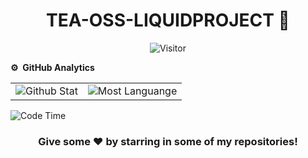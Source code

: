 <p><h1 align="center">TEA-OSS-LIQUIDPROJECT 👋</h1></p>
<p align="center"><img src="https://komarev.com/ghpvc/?username=siwildanwildan&label=Profile%20Visits&color=blue&style=plastic%22%20alt=%siwildanwildan" alt="Visitor"></p>

**⚙️ &nbsp;GitHub Analytics**
<table style="width: 100%">
<tr>
<td><img src="https://github-readme-stats.vercel.app/api?username=siwildanwildan&show_icons=true&theme=dark&locale=en&hide_border=true" alt="Github Stat"></td>
<td><img src="https://github-readme-stats.vercel.app/api/top-langs/?username=siwildanwildan&theme=dark&hide_border=true&layout=compact" alt="Most Languange"></td>
</tr>
</table>

![Code Time](http://img.shields.io/badge/Code%20Time-0%20secs-blue)

<div align="center">

### Give some ❤️ by starring in some of my repositories!

</div>
